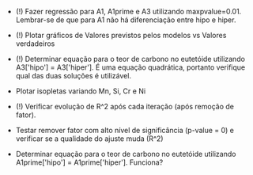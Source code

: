 * (!) Fazer regressão para A1, A1prime e A3 utilizando maxpvalue=0.01. Lembrar-se de que para A1 não há diferenciação entre hipo e hiper.

* (!) Plotar gráficos de Valores previstos pelos modelos vs Valores verdadeiros

* (!) Determinar equação para o teor de carbono no eutetóide utilizando A3['hipo'] = A3['hiper']. É uma equação quadrática, portanto verifique qual das duas soluções é utilizável.

* Plotar isopletas variando Mn, Si, Cr e Ni

* (!) Verificar evolução de R^2 após cada iteração (após remoção de fator).

* Testar remover fator com alto nível de significância (p-value = 0) e verificar se a qualidade do ajuste muda (R^2)

* Determinar equação para o teor de carbono no eutetóide utilizando A1prime['hipo'] = A1prime['hiper']. Funciona?

